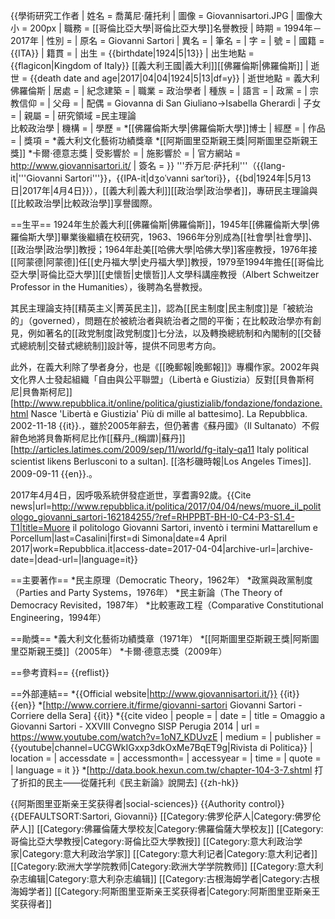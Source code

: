 {{學術研究工作者
| 姓名     = 喬萬尼·薩托利
| 圖像     = Giovannisartori.JPG
| 圖像大小 = 200px
| 職務     = [[哥倫比亞大學|哥倫比亞大學]]名譽教授
| 時期     = 1994年－2017年
| 性別     = 
| 原名     = Giovanni Sartori
| 異名     = 
| 筆名     =
| 字       = 
| 號       = 
| 國籍     = {{ITA}}
| 籍貫     = 
| 出生     =  {{birthdate|1924|5|13}}
| 出生地點 = {{flagicon|Kingdom of Italy}} [[義大利王國|義大利]][[佛羅倫斯|佛羅倫斯]]
| 逝世     = {{death date and age|2017|04|04|1924|5|13|df=y}}
| 逝世地點 = 義大利佛羅倫斯
| 居處     = 
| 紀念建築 = 
| 職業     = 政治學者
| 種族     = 
| 語言     = 
| 政黨     = 
| 宗教信仰 = 
| 父母     =
| 配偶     =  Giovanna di San Giuliano→Isabella Gherardi
| 子女     = 
| 親屬     = 
| 研究領域 =民主理論<br />比較政治學
| 機構     = 
| 學歷     = 
*[[佛羅倫斯大學|佛羅倫斯大學]]博士
| 經歷     = 
| 作品     = 
| 獎項     = 
*義大利文化藝術功績獎章
*[[阿斯圖里亞斯親王獎|阿斯圖里亞斯親王獎]]
*卡爾·德意志獎
| 受影響於 = 
| 施影響於 = 
| 官方網站   =  http://www.giovannisartori.it/
| 簽名     = 
}}
'''乔万尼·萨托利'''（{{lang-it|'''Giovanni Sartori'''}}，{{IPA-it|dʒoˈvanni sarˈtori}}，{{bd|1924年|5月13日|2017年|4月4日}}），[[義大利|義大利]][[政治學|政治學者]]，專研民主理論與[[比較政治學|比較政治學]]享譽國際。

==生平==
1924年生於義大利[[佛羅倫斯|佛羅倫斯]]，1945年[[佛羅倫斯大學|佛羅倫斯大學]]畢業後繼續在校研究，1963、1966年分別成為[[社會學|社會學]]、[[政治學|政治學]]教授；1964年赴美[[哈佛大學|哈佛大學]]客座教授，1976年接[[阿蒙德|阿蒙德]]任[[史丹福大學|史丹福大學]]教授，1979至1994年擔任[[哥倫比亞大學|哥倫比亞大學]][[史懷哲|史懷哲]]人文學科講座教授（Albert Schweitzer Professor in the Humanities），後聘為名譽教授。

其民主理論支持[[精英主义|菁英民主]]，認為[[民主制度|民主制度]]是「被統治的」（governed），問題在於被統治者與統治者之間的平衡；在比較政治學亦有創見，例如著名的[[政党制度|政党制度]]七分法，以及轉換總統制和內閣制的[[交替式總統制|交替式總統制]]設計等，提供不同思考方向。

此外，在義大利除了學者身分，也是《[[晚郵報|晚郵報]]》專欄作家。2002年與文化界人士發起組織「自由與公平聯盟」（Libertà e Giustizia）反對[[貝魯斯柯尼|貝魯斯柯尼]]<ref>[http://www.repubblica.it/online/politica/giustizialib/fondazione/fondazione.html Nasce 'Libertà e Giustizia' Più di mille al battesimo]. La Repubblica. 2002-11-18 {{it}}.</ref>，雖於2005年辭去，但仍著書《蘇丹國》（Il Sultanato）不假辭色地將貝魯斯柯尼比作[[蘇丹_(稱謂)|蘇丹]]<ref>[http://articles.latimes.com/2009/sep/11/world/fg-italy-qa11 Italy political scientist likens Berlusconi to a sultan]. [[洛杉磯時報|Los Angeles Times]]. 2009-09-11 {{en}}.</ref>。

2017年4月4日，因呼吸系統併發症逝世，享耆壽92歲。<ref>{{Cite news|url=http://www.repubblica.it/politica/2017/04/04/news/muore_il_politologo_giovanni_sartori-162184255/?ref=RHPPBT-BH-I0-C4-P3-S1.4-T1|title=Muore il politologo Giovanni Sartori, inventò i termini Mattarellum e Porcellum|last=Casalini|first=di Simona|date=4 April 2017|work=Repubblica.it|access-date=2017-04-04|archive-url=|archive-date=|dead-url=|language=it}}</ref>

==主要著作==
*民主原理（Democratic Theory，1962年）
*政黨與政黨制度（Parties and Party Systems，1976年）
*民主新論（The Theory of Democracy Revisited，1987年）
*比較憲政工程（Comparative Constitutional Engineering，1994年）

==勛獎==
*義大利文化藝術功績獎章（1971年）
*[[阿斯圖里亞斯親王獎|阿斯圖里亞斯親王獎]]（2005年）
*卡爾·德意志獎（2009年）

==參考資料==
{{reflist}}

==外部連結==
*{{Official website|http://www.giovannisartori.it/}} {{it}} {{en}}
*[http://www.corriere.it/firme/giovanni-sartori Giovanni Sartori - Corriere della Sera] {{it}}
*{{cite video
 | people     = 
 | date       = 
 | title      =  Omaggio a Giovanni Sartori - XXVIII Convegno SISP Perugia 2014 
 | url        = https://www.youtube.com/watch?v=1oN7_KDUvzE
 | medium     = 
 | publisher  = {{youtube|channel=UCGWkIGxxp3dkOxMe7BqET9g|Rivista di Politica}}
 | location   = 
 | accessdate = 
 | accessmonth= 
 | accessyear = 
 | time       = 
 | quote      = 
 | language  = it
}}
*[http://data.book.hexun.com.tw/chapter-104-3-7.shtml 打了折扣的民主——從薩托利《民主新論》說開去] {{zh-hk}}

{{阿斯图里亚斯亲王奖获得者|social-sciences}}
{{Authority control}}
{{DEFAULTSORT:Sartori, Giovanni}}
[[Category:佛罗伦萨人|Category:佛罗伦萨人]]
[[Category:佛羅倫薩大學校友|Category:佛羅倫薩大學校友]]
[[Category:哥倫比亞大學教授|Category:哥倫比亞大學教授]]
[[Category:意大利政治学家|Category:意大利政治学家]]
[[Category:意大利记者|Category:意大利记者]]
[[Category:欧洲大学学院教师|Category:欧洲大学学院教师]]
[[Category:意大利杂志编辑|Category:意大利杂志编辑]]
[[Category:古根海姆学者|Category:古根海姆学者]]
[[Category:阿斯图里亚斯亲王奖获得者|Category:阿斯图里亚斯亲王奖获得者]]